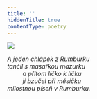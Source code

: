 ```yaml
---
title: ''
hiddenTitle: true
contentType: poetry
---
```


<section>

![](../Images/115.jpg)

_A jeden chlápek z Rumburku  
tančil s masařkou mazurku  
         a přitom líčko k líčku  
         jí bzučel při měsíčku  
milostnou píseň v Rumburku._

</section>

